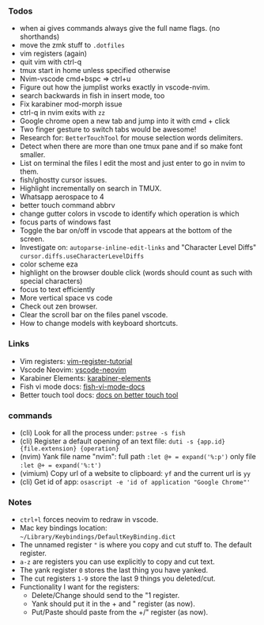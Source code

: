 ### Todos

- when ai gives commands always give the full name flags. (no shorthands)
- move the zmk stuff to `.dotfiles`
- vim registers (again)
- quit vim with ctrl-q
- tmux start in home unless specified otherwise
- Nvim-vscode cmd+bspc => ctrl+u
- Figure out how the jumplist works exactly in vscode-nvim.
- search backwards in fish in insert mode, too
- Fix karabiner mod-morph issue
- ctrl-q in nvim exits with `zz`
- Google chrome open a new tab and jump into it with cmd + click
- Two finger gesture to switch tabs would be awesome!
- Research for: `BetterTouchTool` for mouse selection words delimiters.
- Detect when there are more than one tmux pane and if so make font smaller.
- List on terminal the files I edit the most and just enter to go in nvim to them.
- fish/ghostty cursor issues.
- Highlight incrementally on search in TMUX.
- Whatsapp aerospace to 4
- better touch command abbrv
- change gutter colors in vscode to identify which operation is which
- focus parts of windows fast
- Toggle the bar on/off in vscode that appears at the bottom of the screen.
- Investigate on: `autoparse-inline-edit-links` and "Character Level Diffs" `cursor.diffs.useCharacterLevelDiffs`
- color scheme eza
- highlight on the browser double click (words should count as such with special characters)
- focus to text efficiently
- More vertical space vs code
- Check out zen browser.
- Clear the scroll bar on the files panel vscode.
- How to change models with keyboard shortcuts.

### Links

- Vim registers:
  [vim-register-tutorial](https://www.barbarianmeetscoding.com/boost-your-coding-fu-with-vscode-and-vim/copy-paste/)
- Vscode Neovim:
  [vscode-neovim]("https://marketplace.visualstudio.com/items?itemName=asvetliakov.vscode-neovim")
- Karabiner Elements:
  [karabiner-elements]("https://karabiner-elements.pqrs.org/docs/")
- Fish vi mode docs:
  [fish-vi-mode-docs]("https://fishshell.com/docs/current/interactive.html#command-mode")
- Better touch tool docs:
  [docs on better touch tool]("https://docs.folivora.ai/")

### commands

- (cli) Look for all the process under: `pstree -s fish`
- (cli) Register a default opening of an text file: `duti -s {app.id} {file.extension} {operation}`
- (nvim) Yank file name "nvim": full path `:let @+ = expand('%:p')` only file `:let @+ = expand('%:t')`
- (vimium) Copy url of a website to clipboard: `yf` and the current url is `yy`
- (cli) Get id of app: `osascript -e 'id of application "Google Chrome"'`

### Notes

- `ctrl+l` forces neovim to redraw in vscode.
- Mac key bindings location: `~/Library/Keybindings/DefaultKeyBinding.dict`
- The unnamed register `"` is where you copy and cut stuff to. The default register.
- `a-z` are registers you can use explicitly to copy and cut text.
- The yank register `0` stores the last thing you have yanked.
- The cut registers `1-9` store the last 9 things you deleted/cut.
- Functionality I want for the registers:
  - Delete/Change should send to the "1 register.
  - Yank should put it in the + and " register (as now).
  - Put/Paste should paste from the +/" register (as now).
